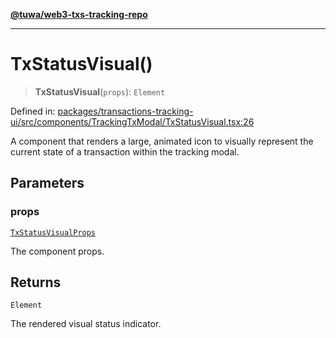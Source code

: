 [**@tuwa/web3-txs-tracking-repo**](../../../README.md)

***

# TxStatusVisual()

> **TxStatusVisual**(`props`): `Element`

Defined in: [packages/transactions-tracking-ui/src/components/TrackingTxModal/TxStatusVisual.tsx:26](https://github.com/TuwaIO/web3-transactions-tracking/blob/f8d699df89c32cb5de5ecc3bf5431b3c080f2660/packages/transactions-tracking-ui/src/components/TrackingTxModal/TxStatusVisual.tsx#L26)

A component that renders a large, animated icon to visually represent the
current state of a transaction within the tracking modal.

## Parameters

### props

[`TxStatusVisualProps`](../type-aliases/TxStatusVisualProps.md)

The component props.

## Returns

`Element`

The rendered visual status indicator.
